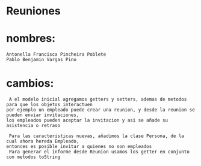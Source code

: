 # Reuniones

# nombres:
    Antonella Francisca Pincheira Poblete
    Pablo Benjamin Vargas Pino

# cambios:
     A el modelo inicial agregamos getters y setters, ademas de metodos para que los objetos interactuen
    por ejemplo un empleado puede crear una reunion, y desde la reunion se pueden enviar invitaciones,
    los empleados pueden aceptar la invitacion y asi se añade su asistencia o retraso

     Para las caracteristicas nuevas, añadimos la clase Persona, de la cual ahora hereda Empleado,
    entonces es posible invitar a quienes no son empleados
     Para generar el informe desde Reunion usamos los getter en conjunto con metodos toString